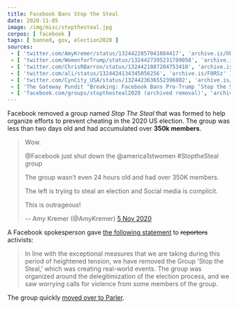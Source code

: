 ```yaml
---
title: Facebook Bans Stop the Steal
date: 2020-11-05
image: /img/misc/stopthesteal.jpg
corpos: [ facebook ]
tags: [ banned, gov, election2020 ]
sources:
 - [ 'twitter.com/AmyKremer/status/1324422857041084417', 'archive.is/hb4I8' ]
 - [ 'twitter.com/WomenforTrump/status/1324427395231789058', 'archive.is/7voyx' ]
 - [ 'twitter.com/ChrisRBarron/status/1324421887204753410', 'archive.is/PHx3a' ]
 - [ 'twitter.com/ali/status/1324424134345056256', 'archive.is/F0RSz' ]
 - [ 'twitter.com/CynCity_USA/status/1324423636552396802', 'archive.is/k9MlO' ]
 - [ 'The Gateway Pundit "Breaking: Facebook Bans Pro-Trump ‘Stop the Steal’; Page Gained Over 350,000 Followers Since Announced Wednesday" by Kristinn Taylor (5 Nov 2020)', 'archive.is/wDY9I' ]
 - [ 'facebook.com/groups/stopthesteal2020 (archived removal)', 'archive.vn/ptPSu' ]
---
```


Facebook removed a group named _Stop The Steal_ that was formed
to help organize efforts to prevent cheating in the 2020 US election. The group
was less than two days old and had accumulated over **350k members**.

> Wow.
>
> @Facebook just shut down the @america1stwomen #StoptheSteal group 
>
> The group wasn’t even 24 hours old and had over 350K members.
>
> The left is trying to steal an election and Social media is complicit.
>
> This is outrageous!
>
> -- Amy Kremer (@AmyKremer) [5 Nov 2020](https://archive.is/hb4I8)

A Facebook spokesperson gave [the following
statement](https://archive.is/wcMhJ#selection-1689.0-1689.213) to ~~reporters~~
activists:

> In line with the exceptional measures that we are taking during this period
> of heightened tension, we have removed the Group 'Stop the Steal,' which was
> creating real-world events. The group was organized around the
> delegitimization of the election process, and we saw worrying calls for
> violence from some members of the group.

The group quickly [moved over to Parler](https://parler.com/profile/StopTheSteal/posts).
